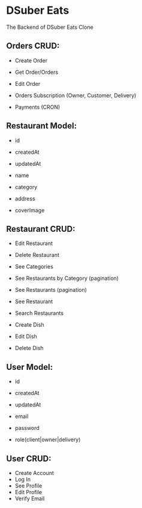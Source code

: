 # DSuber Eats

The Backend of DSuber Eats Clone

## Orders CRUD:

- Create Order
- Get Order/Orders
- Edit Order

- Orders Subscription (Owner, Customer, Delivery)

- Payments (CRON)

## Restaurant Model:

- id
- createdAt
- updatedAt

- name
- category
- address
- coverImage

## Restaurant CRUD:

- Edit Restaurant
- Delete Restaurant

- See Categories
- See Restaurants by Category (pagination)
- See Restaurants (pagination)
- See Restaurant
- Search Restaurants

- Create Dish
- Edit Dish
- Delete Dish

## User Model:

- id
- createdAt
- updatedAt

- email
- password
- role(client|owner|delivery)

## User CRUD:

- Create Account
- Log In
- See Profile
- Edit Profile
- Verify Email